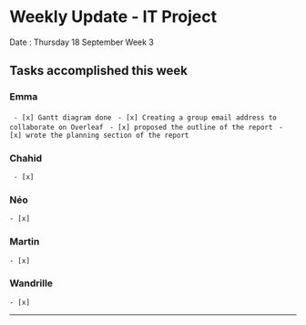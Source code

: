 # Weekly Update - IT Project

Date : Thursday 18 September
Week 3

## Tasks accomplished this week

### Emma

` - [x] Gantt diagram done`
` - [x] Creating a group email address to collaborate on Overleaf`
` - [x] proposed the outline of the report`
` - [x] wrote the planning section of the report`

### Chahid

` - [x]`

### Néo 

` - [x] `

### Martin

` - [x] `

### Wandrille

` - [x] `

---